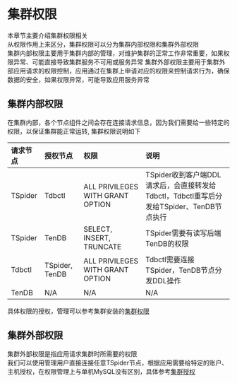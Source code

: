# 集群权限
本章节主要介绍集群权限相关  
从权限作用上来区分，集群权限可以分为集群内部权限和集群外部权限  
集群内部权限主要用于集群内部的管理，对维护集群的正常工作非常重要，如果权限异常、可能直接导致集群服务不可用或服务异常
集群外部权限主要用于集群外部应用请求的权限控制，应用通过在集群上申请对应的权限来控制请求行为，确保数据的安全，如果权限异常，可能导致应用服务异常

## 集群内部权限
在集群内部，各个节点组件之间会存在连接请求信息，因为我们需要给一些特定的权限，以保证集群能正常运转, 集群权限说明如下  

| 请求节点| 	授权节点| 权限|说明|
| :--- | :----|:----|:----|
|TSpider|Tdbctl|ALL PRIVILEGES WITH GRANT OPTION|TSpider收到客户端DDL请求后，会直接转发给Tdbctl，Tdbctl重写后分发给TSpider、TenDB节点执行|
|TSpider|TenDB|SELECT, INSERT, TRUNCATE|TSpider需要有读写后端TenDB的权限
|Tdbctl|TSpider, TenDB|ALL PRIVILEGES WITH GRANT OPTION| Tdbctl需要连接TSpider，TenDB节点分发DDL操作|
|TenDB|N/A|N/A|N/A|

具体权限的授权，管理可以参考集群安装的[集群权限](manual-install.md/#cluster-privilege)

## 集群外部权限
集群外部权限是指应用请求集群时所需要的权限  
我们可以使用管理用户直接连接任意TSpider节点，根据应用需要给特定的账户、主机授权，在权限管理上与单机MySQL没有区别，具体参考[集群授权](grant-operator.md)
